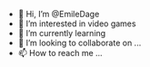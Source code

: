 - 👋 Hi, I’m @EmileDage
- 👀 I’m interested in video games
- 🌱 I’m currently learning 
- 💞️ I’m looking to collaborate on ...
- 📫 How to reach me ...

<!---
EmileDage/EmileDage is a ✨ special ✨ repository because its `README.md` (this file) appears on your GitHub profile.
You can click the Preview link to take a look at your changes.
--->
